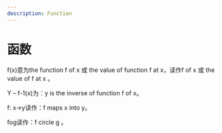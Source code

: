 ```yaml
---
description: Function
---
```


# 函数

f\(x\)意为the function f of x 或 the value of function f at x，读作f of x 或 the value of f at x。

Y – f-1\(x\)为：y is the inverse of function f of x。

f: x→y读作：f maps x into y。

fog读作：f circle g。



